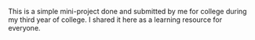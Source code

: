 This is a simple mini-project done and submitted by me for college during my third year of college. I shared it here as a learning resource for everyone.

